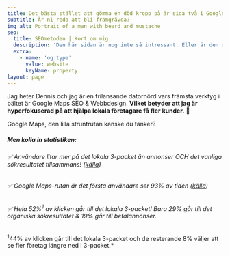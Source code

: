 ```yaml
---
title: Det bästa stället att gömma en död kropp på är sida två i Google.
subtitle: Är ni redo att bli framgrävda?
img_alt: Portrait of a man with beard and mustache
seo:
  title: SEOmetoden | Kort om mig
  description: 'Den här sidan är nog inte så intressant. Eller är den det? '
  extra:
    - name: 'og:type'
      value: website
      keyName: property
layout: page
---
```

Jag heter Dennis och jag är en frilansande datornörd vars främsta verktyg i bältet är Google Maps SEO & Webbdesign. **Vilket betyder att
jag är hyperfokuserad på att hjälpa lokala företagare få fler kunder.** :rocket:

Google Maps, den lilla struntrutan kanske du tänker?

##### Men kolla in statistiken:

###### :white_check_mark: Användare litar mer på det lokala 3-packet än annonser OCH det vanliga sökresultatet tillsammans! ([källa](https://www.searchenginewatch.com/2015/08/27/google-local-pack-is-233-percent-more-important/))

###### :white_check_mark: Google Maps-rutan är det första användare ser 93% av tiden  ([källa](https://www.seoclarity.net/how-googles-local-pack-update-has-reshaped-the-organic-landscape-12952/))

###### :white_check_mark: Hela 52%<sup>1</sup> av klicken går till det lokala 3-packet! Bara 29% går till det organiska sökresultatet & 19% går till betalannonser.

<sup>1</sup>44% av klicken går till det lokala 3-packet och de resterande 8% väljer att se fler företag längre ned i 3-packet.*
